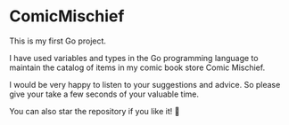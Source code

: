 # ComicMischief
This is my first Go project.

I have used variables and types in the Go programming language to maintain the catalog of items in my comic book store Comic Mischief.

I would be very happy to listen to your suggestions and advice. So please give your take a few seconds of your valuable time.

You can also star the repository if you like it! 🌟
